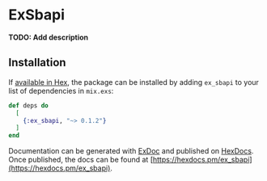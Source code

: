 # ExSbapi

**TODO: Add description**

## Installation

If [available in Hex](https://hex.pm/docs/publish), the package can be installed
by adding `ex_sbapi` to your list of dependencies in `mix.exs`:

```elixir
def deps do
  [
    {:ex_sbapi, "~> 0.1.2"}
  ]
end
```

Documentation can be generated with [ExDoc](https://github.com/elixir-lang/ex_doc)
and published on [HexDocs](https://hexdocs.pm). Once published, the docs can
be found at [https://hexdocs.pm/ex_sbapi](https://hexdocs.pm/ex_sbapi).

